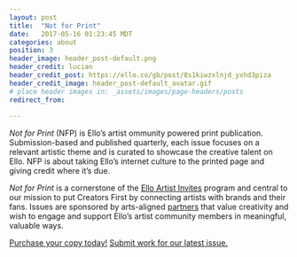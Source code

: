 ```yaml
---
layout: post
title:  "Not for Print"
date:   2017-05-16 01:23:45 MDT
categories: about
position: 3
header_image: header_post-default.png
header_credit: lucian
header_credit_post: https://ello.co/gb/post/8s1kiwzxlnjd_yxhd3piza
header_credit_image: header_post-default_avatar.gif
# place header images in: _assets/images/page-headers/posts
redirect_from:
  
---
```


*Not for Print* (NFP) is Ello’s artist ommunity powered print publication. Submission-based and published quarterly, each issue focuses on a relevant artistic theme and is curated to showcase the creative talent on Ello. NFP is about taking Ello’s internet culture to the printed page and giving credit where it’s due.

*Not for Print* is a cornerstone of the [Ello Artist Invites](https://ello.co/discover/artist-invites) program and central to our mission to put Creators First by connecting artists with brands and their fans. Issues are sponsored by arts-aligned [partners](https://ello.co/wtf/about/brands/) that value creativity and wish to engage and support Ello’s artist community members in meaningful, valuable ways.

[Purchase your copy today!](https://notforprint.co/)
[Submit work for our latest issue.](https://ello.co/discover/not-for-print)
